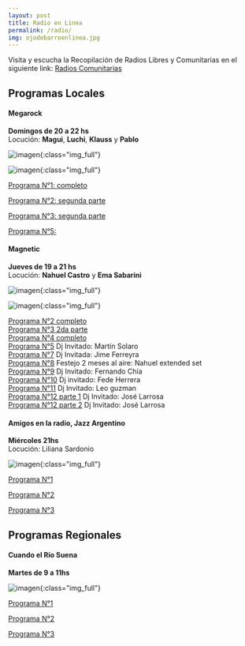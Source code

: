 ```yaml
---
layout: post
title: Radio en Linea
permalink: /radio/
img: ojodebarroenlinea.jpg
---
```


Visita y escucha la Recopilación de Radios Libres y Comunitarias en el siguiente link: [Radios Comunitarias](https://www.respeto.org.ar/radios)

## Programas Locales

#### Megarock  
__Domingos de 20 a 22 hs__  
Locución:
__Magui__, __Luchi__, __Klauss__ y __Pablo__

![imagen]({{site.baseurl}}/img/megarock1.jpeg){:class="img_full"}

![imagen]({{site.baseurl}}/img/megarock.jpg){:class="img_full"}

[Programa N°1: completo](https://archive.org/details/ojodebarro_megarock_1)

[Programa N°2: segunda parte](https://archive.org/details/ojodebarro_megarock_2)

[Programa N°3: segunda parte](https://archive.org/details/ojodebarro_megarock_3)

[Programa N°5:](https://archive.org/details/ojodebarro_megarock_6)

#### Magnetic  
__Jueves de 19 a 21 hs__  
Locución: __Nahuel Castro__ y __Ema Sabarini__

![imagen]({{site.baseurl}}/img/magnetic1.jpeg){:class="img_full"}

![imagen]({{site.baseurl}}/img/magnetic2.jpeg){:class="img_full"}

[Programa N°2 completo](https://archive.org/details/ojodebarro_magnetic_2)  
[Programa N°3 2da parte](https://archive.org/details/ojodebarro_magnetic_3)  
[Programa N°4 completo](https://archive.org/details/ojodebarro_magnetic_4)  
[Programa N°5](https://archive.org/details/ojodebarro_magnetic_5) Dj Invitado: Martín Solaro  
[Programa N°7](https://archive.org/details/ojodebarro_magnetic_8) Dj Invitada: Jime Ferreyra  
[Programa N°8](https://archive.org/details/ojodebarro_magnetic_8_201809) Festejo 2 meses al aire: Nahuel extended set  
[Programa N°9](https://archive.org/details/ojodebarro_magnetic_9) Dj Invitado: Fernando Chía  
[Programa N°10](https://archive.org/details/ojodebarro_magnetic_10) Dj invitado: Fede Herrera  
[Programa N°11](https://archive.org/details/ojodebarro_magnetic_11) Dj Invitado: Leo guzman  
[Programa N°12 parte 1](https://archive.org/details/ojodebarro_magnetic_12_1) Dj Invitado: José Larrosa  
[Programa N°12 parte 2](https://archive.org/details/ojodebarro_magnetic_12_2) Dj Invitado: José Larrosa  


#### Amigos en la radio, Jazz Argentino

__Miércoles 21hs__  
Locución: Liliana Sardonio  

![imagen]({{site.baseurl}}/img/amigosenlaradio.jpeg){:class="img_full"}  

[Programa N°1](https://archive.org/details/ojodebarro_amigosenlaradio_1)

[Programa N°2](https://archive.org/details/ojodebarro_amigosenlaradio_2)

[Programa N°3](https://archive.org/details/ojodebarro_amigosporlaradio_3)

## Programas Regionales

#### Cuando el Río Suena
__Martes de 9 a 11hs__  

![imagen]({{site.baseurl}}/img/cuandoelriosuena.jpg){:class="img_full"}

[Programa N°1](https://archive.org/details/ojodebarro_cuandoelriosuena_1)

[Programa N°2](https://archive.org/details/ojodebarro_cuandoelriosuena_2)

[Programa N°3](https://archive.org/details/ojodebarro_cuandoelriosuena_3)
